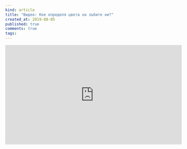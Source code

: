 ```yaml
---
kind: article
title: "Видео: Кое определя цвета на зъбите ни?"
created_at: 2019-08-05
published: true
comments: true
tags:
--- 
```

<iframe width="560" height="315" src="https://www.youtube.com/embed/9ktR4QPFQJQ" frameborder="0" allow="accelerometer; autoplay; encrypted-media; gyroscope; picture-in-picture" allowfullscreen></iframe>